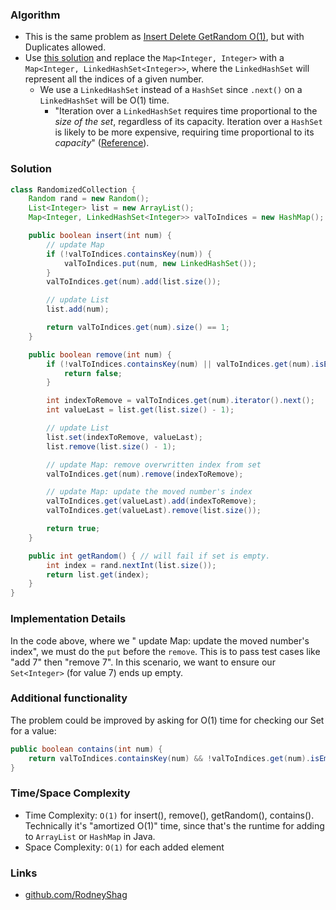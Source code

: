 ### Algorithm

- This is the same problem as [Insert Delete GetRandom O(1)](https://leetcode.com/problems/insert-delete-getrandom-o1), but with Duplicates allowed.
- Use [this solution](https://github.com/RodneyShag/LeetCode_solutions/blob/master/Solutions/Insert%20Delete%20GetRandom%20O%281%29.md) and replace the `Map<Integer, Integer>` with a `Map<Integer, LinkedHashSet<Integer>>`, where the `LinkedHashSet` will represent all the indices of a given number.
    - We use a `LinkedHashSet` instead of a `HashSet` since `.next()` on a `LinkedHashSet` will be O(1) time.
        - "Iteration over a `LinkedHashSet` requires time proportional to the _size of the set_, regardless of its capacity. Iteration over a `HashSet` is likely to be more expensive, requiring time proportional to its _capacity_" ([Reference](https://docs.oracle.com/javase/8/docs/api/java/util/LinkedHashSet.html)).

### Solution

```java
class RandomizedCollection {
    Random rand = new Random();
    List<Integer> list = new ArrayList();
    Map<Integer, LinkedHashSet<Integer>> valToIndices = new HashMap();

    public boolean insert(int num) {
        // update Map
        if (!valToIndices.containsKey(num)) {
            valToIndices.put(num, new LinkedHashSet());
        }
        valToIndices.get(num).add(list.size());

        // update List
        list.add(num);

        return valToIndices.get(num).size() == 1;
    }

    public boolean remove(int num) {
        if (!valToIndices.containsKey(num) || valToIndices.get(num).isEmpty()) {
            return false;
        }

        int indexToRemove = valToIndices.get(num).iterator().next();
        int valueLast = list.get(list.size() - 1);

        // update List
        list.set(indexToRemove, valueLast);
        list.remove(list.size() - 1);

        // update Map: remove overwritten index from set
        valToIndices.get(num).remove(indexToRemove);

        // update Map: update the moved number's index
        valToIndices.get(valueLast).add(indexToRemove);                              
        valToIndices.get(valueLast).remove(list.size());

        return true;
    }

    public int getRandom() { // will fail if set is empty.
        int index = rand.nextInt(list.size());
        return list.get(index);
    }
}
```

### Implementation Details

In the code above, where we " update Map: update the moved number's index", we must do the `put` before the `remove`. This is to pass test cases like "add 7" then "remove 7". In this scenario, we want to ensure our `Set<Integer>` (for value 7) ends up empty.

### Additional functionality

The problem could be improved by asking for O(1) time for checking our Set for a value:

```java
public boolean contains(int num) {
    return valToIndices.containsKey(num) && !valToIndices.get(num).isEmpty();
}
```

### Time/Space Complexity

- Time Complexity: `O(1)` for insert(), remove(), getRandom(), contains(). Technically it's "amortized O(1)" time, since that's the runtime for adding to `ArrayList` or `HashMap` in Java.
- Space Complexity: `O(1)` for each added element

### Links

- [github.com/RodneyShag](https://github.com/RodneyShag)
